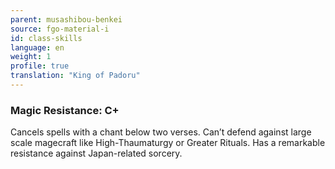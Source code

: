 ```yaml
---
parent: musashibou-benkei
source: fgo-material-i
id: class-skills
language: en
weight: 1
profile: true
translation: "King of Padoru"
---
```


### Magic Resistance: C+

Cancels spells with a chant below two verses. Can’t defend against large scale magecraft like High-Thaumaturgy or Greater Rituals.
Has a remarkable resistance against Japan-related sorcery.
